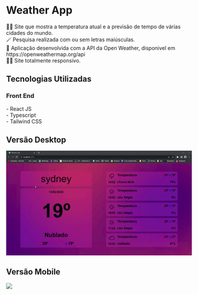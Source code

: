 <h1>Weather App</h1>
👨‍💻 Site que mostra a temperatura atual e a previsão de tempo de várias cidades do mundo.<br>
🪄 Pesquisa realizada com ou sem letras maiúsculas.<br>
🔢 Aplicação desenvolvida com a API da Open Weather, disponivel em https://openweathermap.org/api<br>
🤏🏽 Site totalmente responsivo.

<h2>Tecnologias Utilizadas</h2>
    <h3>Front End</h3>
    - React JS <br>
    - Typescript <br>
    - Tailwind CSS<br>
    
<h2>Versão Desktop</h2>  
<img src ="for_readme/desktop.gif">

<h2>Versão Mobile</h2>  
<img src ="for_readme/mobile.gif">
